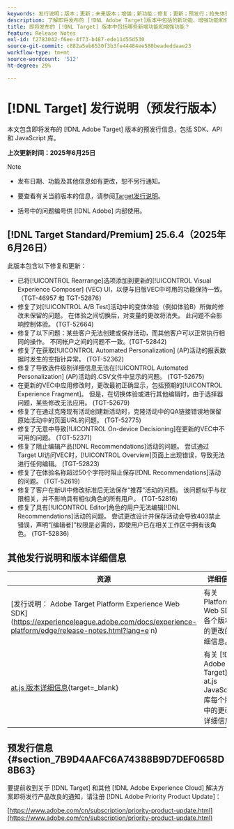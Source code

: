 ```yaml
---
keywords: 发行说明；版本；更新；未来版本；增强；新功能；修复；更新；预发行；抢先体验
description: 了解即将发布的 [!DNL Adobe Target]版本中包括的新功能、增强功能和修复，包括 SDK、API 和 JavaScript 库。
title: 即将发布的 [!DNL Target] 版本中包括哪些新增功能和增强功能？
feature: Release Notes
exl-id: f2783042-f6ee-4f73-b487-ede11d55d530
source-git-commit: c882a5eb6530f3b3fe44484ee580beadeddaae23
workflow-type: tm+mt
source-wordcount: '512'
ht-degree: 29%

---
```


# [!DNL Target] 发行说明（预发行版本）

本文包含即将发布的 [!DNL Adobe Target] 版本的预发行信息，包括 SDK、API 和 JavaScript 库。

**上次更新时间：2025年6月25日**

>[!NOTE]
>
>* 发布日期、功能及其他信息如有更改，恕不另行通知。
>
>* 要查看有关当前版本的信息，请参阅[Target发行说明](release-notes.md)。
>
>* 括号中的问题编号供 [!DNL Adobe] 内部使用。

## [!DNL Target Standard/Premium] 25.6.4（2025年6月26日）

此版本包含以下修复和更新：

* 已将[!UICONTROL Rearrange]选项添加到更新的[!UICONTROL Visual Experience Composer] (VEC) UI，以便与旧版VEC中可用的功能保持一致。 （TGT-46957 和 TGT-52876）
* 修复了对[!UICONTROL A/B Test]活动中的变体体验（例如体验B）所做的修改未保留的问题。 在体验之间切换后，对变量的更改将消失。 此问题不会影响控制体验。 (TGT-52664)
* 修复了以下问题：某些客户无法创建或保存活动，而其他客户可以正常执行相同的操作。 不同帐户之间的问题不一致。(TGT-52842)
* 修复了在获取[!UICONTROL Automated Personalization] (AP)活动的报表数据时发生的空指针异常。 (TGT-52362)
* 修复了导致选件级别详细信息无法在[!UICONTROL Automated Personalization] (AP)活动的.CSV文件中显示的问题。 (TGT-52675)
* 在更新的VEC中应用修改时，更改最初正确显示，包括预期的[!UICONTROL Experience Fragment]。 但是，在切换体验或进行其他编辑时，由于选择器问题，某些修改无法应用。 (TGT-52679)
* 修复了在通过克隆现有活动创建新活动时，克隆活动中的QA链接错误地保留原始活动中的页面URL的问题。 (TGT-52775)
* 修复了无意中导致[!UICONTROL On-device Decisioning]在更新的VEC中不可用的问题。 (TGT-52371)
* 修复了阻止编辑产品[!DNL Recommendations]活动的问题。 尝试通过Target UI访问VEC时，[!UICONTROL Overview]页面上出现错误，导致无法进行任何编辑。 (TGT-52823)
* 修复了在体验名称超过50个字符时阻止保存[!DNL Recommendations]活动的问题。 (TGT-52619)
* 修复了客户在新UI中修改标准后无法保存“推荐”活动的问题。 该问题似乎与权限相关，并不影响具有相似角色的所有用户。 (TGT-52816)
* 修复了具有[!UICONTROL Editor]角色的用户无法编辑[!DNL Recommendations]活动的问题。 尝试更改设计并保存活动会导致403禁止错误，声明“[编辑者]”权限是必需的，即使用户已在相关工作区中拥有该角色。 (TGT-52836)

## 其他发行说明和版本详细信息

| 资源 | 详细信息 |
|--- |--- |
| [发行说明： Adobe Target Platform Experience Web SDK]&#x200B;(https://experienceleague.adobe.com/docs/experience-platform/edge/release-notes.html?lang=e n) | 有关 Platform Web SDK 各个版本中的更改的详细信息。 |
| [at.js 版本详细信息](https://experienceleague.adobe.com/docs/target-dev/developer/client-side/at-js-implementation/target-atjs-versions.html){target=_blank} | 有关 [!DNL Adobe Target] at.js JavaScript 库每个版本中的更改的详细信息。 |

## 预发行信息 {#section_7B9D4AAFC6A74388B9D7DEF0658D8B63}

要提前收到关于 [!DNL Target] 和其他 [!DNL Adobe Experience Cloud] 解决方案即将发行产品改良的通知，请注册 [!DNL Adobe Priority Product Update]：

[https://www.adobe.com/cn/subscription/priority-product-update.html](https://www.adobe.com/cn/subscription/priority-product-update.html)
